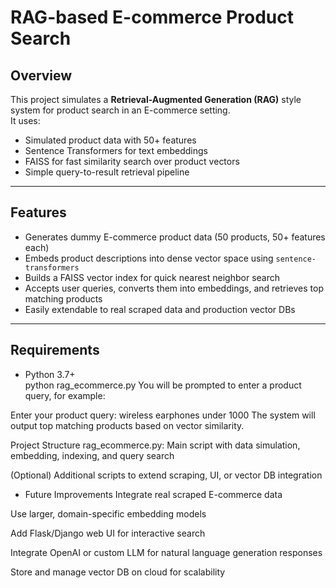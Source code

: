 # RAG-based E-commerce Product Search

## Overview

This project simulates a **Retrieval-Augmented Generation (RAG)** style system for product search in an E-commerce setting.  
It uses:

- Simulated product data with 50+ features  
- Sentence Transformers for text embeddings  
- FAISS for fast similarity search over product vectors  
- Simple query-to-result retrieval pipeline  

---

## Features

- Generates dummy E-commerce product data (50 products, 50+ features each)  
- Embeds product descriptions into dense vector space using `sentence-transformers`  
- Builds a FAISS vector index for quick nearest neighbor search  
- Accepts user queries, converts them into embeddings, and retrieves top matching products  
- Easily extendable to real scraped data and production vector DBs  

---

## Requirements

- Python 3.7+  
python rag_ecommerce.py
You will be prompted to enter a product query, for example:

Enter your product query: wireless earphones under 1000
The system will output top matching products based on vector similarity.

Project Structure
rag_ecommerce.py: Main script with data simulation, embedding, indexing, and query search

(Optional) Additional scripts to extend scraping, UI, or vector DB integration

- Future Improvements
Integrate real scraped E-commerce data

Use larger, domain-specific embedding models

Add Flask/Django web UI for interactive search

Integrate OpenAI or custom LLM for natural language generation responses

Store and manage vector DB on cloud for scalability
